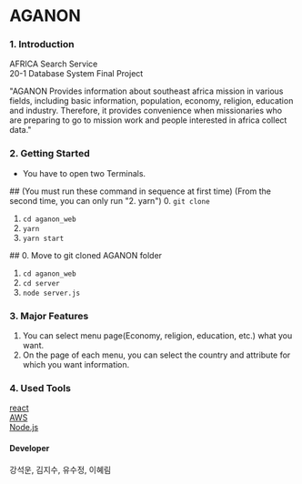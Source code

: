 # AGANON
 
### 1. Introduction
 
AFRICA Search Service  
20-1 Database System Final Project  

"AGANON Provides information about southeast africa mission in various fields, including basic information, population, economy, religion, education and industry. Therefore, it provides convenience when missionaries who are preparing to go to mission work and people interested in africa collect data."

 
 
### 2. Getting Started 
- You have to open two Terminals.

##<One Terminal>
(You must run these command in sequence at first time)
(From the second time, you can only run "2. yarn")
0. `git clone`  
1. `cd aganon_web`  
2. `yarn`
3. `yarn start`  

##<The other Terminal>
0. Move to git cloned AGANON folder
1. `cd aganon_web`
2. `cd server`
3. `node server.js`
  
  
### 3. Major Features  
1. You can select menu page(Economy, religion, education, etc.) what you want.  
2. On the page of each menu, you can select the country and attribute for which you want information.  

 
### 4. Used Tools

[react](https://ko.reactjs.org/)  
[AWS](https://aws.amazon.com/ko/)  
[Node.js](https://nodejs.org/ko/) 
 
 
 
#### Developer  
  
강석운, 김지수, 유수정, 이혜림
